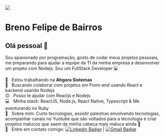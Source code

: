 <img width="auto" src="https://github.com/tgmarinho/tgmarinho/blob/master/banner.png">


# Breno Felipe de Bairros

## Olá pessoal 👋
Sou apaixonado por programação, gosto de codar meus projetos pessoais, me preparando para ajudar a equipe da TI da minha empresa a desenvolver um projeto com Nodejs.
Sou um FullStack Developer :computer:

 :rocket:  &nbsp; Estou trabalhando na **Ahgora Sistemas**
 <br/> :purple_heart: &nbsp; Buscando colaborar com projetos em Front-end usando React e backend usando Nodejs
 <br/> :blush: &nbsp; Posso te ajudar com Reactjs e Nodejs
 <br/> :computer: &nbsp; Minha stack: ReactJS, Node.js, React Native, Typescript & Me aventurando no Ruby
 <br/> 💬  &nbsp; Sobre mim: Curto tecnologias, assistir palestras envolvendo tecnologias, acompanhar canais no Yuotube que são voltados para a tecnologia e criar projetos malucos que saem da minha cabeça mais maluca ainda 🤣
 <br/> :email: &nbsp; Entre em contato comigo: [![Linkedin Badge](https://img.shields.io/badge/-BrenoFelipe-blue?style=flat-square&logo=Linkedin&logoColor=white&link=https://www.linkedin.com/in/breno-felipe-de-bairros/)](https://www.linkedin.com/in/breno-felipe-de-bairros/) 
| 
[![Gmail Badge](https://img.shields.io/badge/-brendo.filipe2050@gmail.com-c14438?style=flat-square&logo=Gmail&logoColor=white&link=mailto:brendo.filipe2050@gmail.com)](mailto:brendo.filipe2050@gmail.com)
